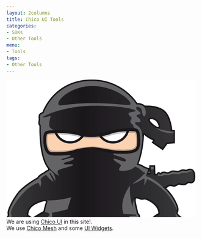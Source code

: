 ```yaml
---
layout: 2columns
title: Chico UI Tools
categories: 
- SDKs 
- Other Tools
menu: 
- Tools
tags: 
- Other Tools
---
```


<div class="ch-g2-3">
	<div class="ch-leftcolumn">
		<a href="http://chico-ui.com.ar/">
			<img src="/images/ninja.png" alt="Chico UI" />
		</a>
	</div>
</div>
<div class="ch-g1-3">
	<div class="ch-rightcolumn">
		We are using <a href="http://chico-ui.com.ar/">Chico UI</a> in this site!. <br />
		We use <a href="http://chico-ui.com.ar/mesh">Chico Mesh</a> and some <a href="http://chico-ui.com.ar/widgets">UI Widgets</a>.
	</div>
</div>
